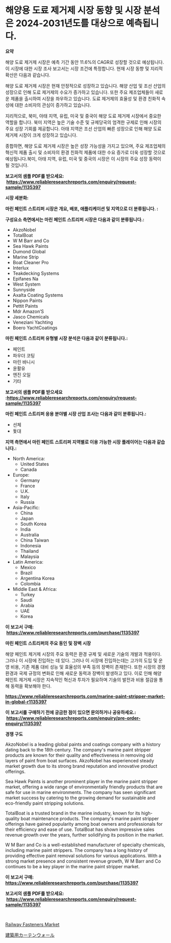 <p><h1>해양용 도료 제거제 시장 동향 및 시장 분석은 2024-2031년도를 대상으로 예측됩니다.</h1></p><p><strong>요약</strong></p>
<p><p>해양 도료 제거제 시장은 예측 기간 동안 11.6%의 CAGR로 성장할 것으로 예상됩니다. 이 시장에 대한 시장 조사 보고서는 시장 조건에 특정합니다. 현재 시장 동향 및 지리적 확산은 다음과 같습니다.</p><p>해양 도료 제거제 시장은 현재 안정적으로 성장하고 있습니다. 해양 산업 및 조선 산업의 성장으로 인해 도료 제거제의 수요가 증가하고 있습니다. 또한 주요 제조업체들이 새로운 제품을 출시하여 시장을 좌우하고 있습니다. 도료 제거제의 효율성 및 환경 친화적 속성에 대한 소비자의 관심이 증가하고 있습니다.</p><p>지리적으로, 북미, 아태 지역, 유럽, 미국 및 중국이 해양 도료 제거제 시장에서 중요한 역할을 합니다. 북미 지역은 높은 기술 수준 및 규제당국의 엄격한 규제로 인해 시장의 주요 성장 기회를 제공합니다. 아태 지역은 조선 산업의 빠른 성장으로 인해 해양 도료 제거제 시장이 크게 성장하고 있습니다.</p><p>종합하면, 해양 도료 제거제 시장은 높은 성장 가능성을 가지고 있으며, 주요 제조업체의 혁신적 제품 출시 및 소비자의 환경 친화적 제품에 대한 수요 증가로 더욱 성장할 것으로 예상됩니다.북미, 아태 지역, 유럽, 미국 및 중국의 시장은 이 시장의 주요 성장 동력이 될 것입니다.</p></p>
<p><strong>보고서의 샘플 PDF를 받으세요: &nbsp;<a href="https://www.reliableresearchreports.com/enquiry/request-sample/1135397">https://www.reliableresearchreports.com/enquiry/request-sample/1135397</a></strong></p>
<p><strong>시장 세분화:</strong></p>
<p><strong> 마린 페인트 스트리퍼 시장은 개요, 배포, 애플리케이션 및 지역으로 더 분류됩니다. :</strong></p>
<p><strong>구성요소 측면에서는 마린 페인트 스트리퍼 시장은 다음과 같이 분류됩니다.:</strong></p>
<p><ul><li>AkzoNobel</li><li>TotalBoat</li><li>W M Barr and Co</li><li>Sea Hawk Paints</li><li>Dumond Global</li><li>Marine Strip</li><li>Boat Cleaner Pro</li><li>Interlux</li><li>Teakdecking Systems</li><li>Epifanes Na</li><li>West System</li><li>Sunnyside</li><li>Axalta Coating Systems</li><li>Nippon Paints</li><li>Pettit Paints</li><li>Mdr Amazon’S</li><li>Jasco Chemicals</li><li>Veneziani Yachting</li><li>Boero YachtCoatings</li></ul></p>
<p><strong> 마린 페인트 스트리퍼 유형별 시장 분석은 다음과 같이 분류됩니다.:</strong></p>
<p><ul><li>페인트</li><li>파우더 코팅</li><li>마린 바니시</li><li>윤활유</li><li>엔진 오일</li><li>기타</li></ul></p>
<p><strong>보고서의 샘플 PDF를 받으세요 :<a href="https://www.reliableresearchreports.com/enquiry/request-sample/1135397">https://www.reliableresearchreports.com/enquiry/request-sample/1135397</a></strong></p>
<p><strong> 마린 페인트 스트리퍼 응용 분야별 시장 산업 조사는 다음과 같이 분류됩니다.:</strong></p>
<p><ul><li>선체</li><li>돛대</li></ul></p>
<p><strong>지역 측면에서 마린 페인트 스트리퍼 지역별로 이용 가능한 시장 플레이어는 다음과 같습니다.:</strong></p>
<p><ul>
    <li>
        North America:
        <ul>
            <li>United States</li>
            <li>Canada</li>
        </ul>
    </li>
    <li>
        Europe:
        <ul>
            <li>Germany</li>
            <li>France</li>
            <li>U.K.</li>
            <li>Italy</li>
            <li>Russia</li>
        </ul>
    </li>
    <li>
        Asia-Pacific:
        <ul>
            <li>China</li>
            <li>Japan</li>
            <li>South Korea</li>
            <li>India</li>
            <li>Australia</li>
            <li>China Taiwan</li>
            <li>Indonesia</li>
            <li>Thailand</li>
            <li>Malaysia</li>
        </ul>
    </li>
    <li>
        Latin America:
        <ul>
            <li>Mexico</li>
            <li>Brazil</li>
            <li>Argentina Korea</li>
            <li>Colombia</li>
        </ul>
    </li>
    <li>
        Middle East & Africa:
        <ul>
            <li>Turkey</li>
            <li>Saudi</li>
            <li>Arabia</li>
            <li>UAE</li>
            <li>Korea</li>
        </ul>
    </li>
    </ul></p>
<p><strong>이 보고서 구매: &nbsp;<a href="https://www.reliableresearchreports.com/purchase/1135397">https://www.reliableresearchreports.com/purchase/1135397</a></strong></p>
<p><strong>마린 페인트 스트리퍼의 주요 동인 및 장벽 시장</strong></p>
<p><p>해양 페인트 제거제 시장의 주요 동력은 환경 규제 및 새로운 기술의 개발과 적용이다. 그러나 이 시장에 진입하는 데 있다. 그러나 이 시장에 진입하는데는 고가의 도입 및 운영 비용, 기존 제품 대비 성능 및 효율성의 부족 등의 장벽이 존재한다. 또한 시장의 경쟁 환경과 국제 규정의 변화로 인해 새로운 동력과 장벽이 발생하고 있다. 이로 인해 해양 페인트 제거제 시장은 지속적인 혁신과 투자가 필요하며 기술의 발전과 비용 절감을 통해 동력을 확보해야 한다.</p></p>
<p><strong><a href="https://www.reliableresearchreports.com/marine-paint-stripper-market-in-global-r1135397">https://www.reliableresearchreports.com/marine-paint-stripper-market-in-global-r1135397</a></strong></p>
<p><strong>이 보고서를 구매하기 전에 궁금한 점이 있으면 문의하거나 공유하세요.: &nbsp;<a href="https://www.reliableresearchreports.com/enquiry/pre-order-enquiry/1135397">https://www.reliableresearchreports.com/enquiry/pre-order-enquiry/1135397</a></strong></p>
<p><strong>경쟁 구도</strong></p>
<p><p>AkzoNobel is a leading global paints and coatings company with a history dating back to the 18th century. The company's marine paint stripper products are known for their quality and effectiveness in removing old layers of paint from boat surfaces. AkzoNobel has experienced steady market growth due to its strong brand reputation and innovative product offerings.</p><p>Sea Hawk Paints is another prominent player in the marine paint stripper market, offering a wide range of environmentally friendly products that are safe for use in marine environments. The company has seen significant market success by catering to the growing demand for sustainable and eco-friendly paint stripping solutions.</p><p>TotalBoat is a trusted brand in the marine industry, known for its high-quality boat maintenance products. The company's marine paint stripper offerings have gained popularity among boat owners and professionals for their efficiency and ease of use. TotalBoat has shown impressive sales revenue growth over the years, further solidifying its position in the market.</p><p>W M Barr and Co is a well-established manufacturer of specialty chemicals, including marine paint strippers. The company has a long history of providing effective paint removal solutions for various applications. With a strong market presence and consistent revenue growth, W M Barr and Co continues to be a key player in the marine paint stripper market.</p></p>
<p><strong>이 보고서 구매: &nbsp; <a href="https://www.reliableresearchreports.com/purchase/1135397">https://www.reliableresearchreports.com/purchase/1135397</a></strong></p>
<p><strong>보고서의 샘플 PDF를 받으세요: &nbsp;<a href="https://www.reliableresearchreports.com/enquiry/request-sample/1135397">https://www.reliableresearchreports.com/enquiry/request-sample/1135397</a></strong><strong></strong></p>
<p>&nbsp;</p>
<p><p><a href="https://github.com/BryceTownsendr/Market-Research-Report-List-4/blob/main/railway-fasteners-market.md">Railway Fasteners Market</a></p><p><a href="https://github.com/ksxzwxabcuynh011/Market-Research-Report-List-1/blob/main/898617829005.md">建築用カーテンウォール</a></p></p>